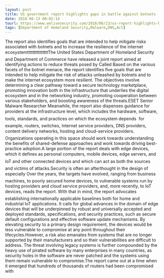 ```yaml
---
layout: post
title: US government report highlights gaps in battle against botnets
date: 2018-06-13 00:02:14
tourl: https://www.welivesecurity.com/2018/06/13/us-report-highlights-battle-botnets/
tags: [Department of Homeland Security,Malware,DNS,Act]
---
```

The report also identifies goals that are intended to help mitigate risks associated with botnets and to increase the resilience of the internet ecosystemtttttttttttttttThe United States Department of Homeland Security and Department of Commerce have released a joint report aimed at identifying actions to reduce threats posed by Called Based on the various facets of the botnet menace, the report identifies five goals that are intended to help mitigate the risk of attacks unleashed by botnets and to make the internet ecosystem more resilient. The objectives involve determining a clear pathway toward a secure technology marketplace, promoting innovation both in the infrastructure that underlies the digital ecosystem and in the networking industry, promoting cooperation between various stakeholders, and boosting awareness of the threats.ESET Senior Malware Researcher Meanwhile, the report also dispenses guidance for providers at the infrastructure level, which includes the hardware, software, tools, standards, and practices on which the ecosystem depends  for example, routers, switches, Internet service providers, DNS providers, content delivery networks, hosting and cloud-service providers. Organizations operating in this space should work towards understanding the benefits of shared-defense approaches and work towards driving best-practice adoption.A large portion of the report deals with edge devices, which it defines as personal computers, mobile devices, edge servers, and IoT and other connected devices and which can act as both the sources and victims of attacks.Security is often an afterthought in the design of especially Over the years, the targets have evolved, ranging from business machines, to poorly secured home devices, to vulnerable systems run by hosting providers and cloud service providers, and, more recently, to IoT devices, reads the report. With that in mind, the report advocates establishing internationally applicable baselines both for home and industrial IoT applications. It calls for global advances in the domain of edge devices that will be underpinned by robust and universally accepted and deployed standards, specifications, and security practices, such as secure default configurations and effective software update mechanisms. By elevating security to a primary design requirement, the devices would be less vulnerable to compromise at any point throughout their lifecycles.However, a risk also emanates from systems that are no longer supported by their manufacturers and so their vulnerabilities are difficult to address. The threat involving legacy systems is further compounded by the heavy use of pirated software by many enterprises in many countries, as security holes in the software are never patched and the systems using them remain vulnerable to compromise.The report came out at a time when it emerged that hundreds of thousands of routers had been compromised with 